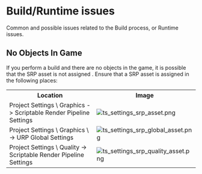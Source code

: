 # Build/Runtime issues

Common and possible issues related to the Build process, or Runtime issues.

## No Objects In Game

If you perform a build and there are no objects in the game, it is possible that the SRP asset is not assigned .
Ensure that a SRP asset is assigned in the following places:

<table>
  <tr>
    <th>Location</th>
    <th>Image</th>
  </tr>
  <tr>
    <td><ui-path>Project Settings \ Graphics -> Scriptable Render Pipeline Settings</ui-path></td>
    <td><img src="ts_settings_srp_asset.png" alt="ts_settings_srp_asset.png" thumbnail="true"/></td>
  </tr>
  <tr>
    <td><ui-path>Project Settings \ Graphics \ -> URP Global Settings</ui-path></td>
    <td><img src="ts_settings_srp_global_asset.png" alt="ts_settings_srp_global_asset.png" thumbnail="true"/></td>
  </tr>
  <tr>
    <td><ui-path>Project Settings \ Quality -> Scriptable Render Pipeline Settings</ui-path></td>
    <td><img src="ts_settings_srp_quality_asset.png" alt="ts_settings_srp_quality_asset.png" thumbnail="true"/></td>
  </tr>
</table>

<seealso>
<!--Give some related links to how-to articles-->
</seealso>
